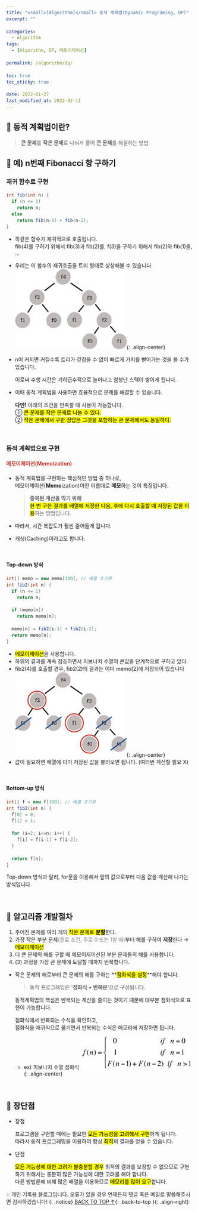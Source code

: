 ```yaml
---
title: "<small>[Algorithm]</small> 동적 계획법(Dynamic Programing, DP)"
excerpt: ""

categories:
  - Algorithm
tags:
  - [Algorithm, DP, 메모이제이션]

permalink: /algorithm/dp/

toc: true
toc_sticky: true
 
date: 2022-01-27
last_modified_at: 2022-02-11
---
```


## 📌 동적 계획법이란?
  
  > **큰 문제**를 **작은 문제**로 나눠서 풀어 **큰 문제**를 해결하는 방법 

## 📌 예) n번째 Fibonacci 항 구하기

### 재귀 함수로 구현
    
  ```java
  int fib(int n) {
    if (n <= 1)
      return n;
    else 
      return fib(n-1) + fib(n-2);
  }
  ```
  - 똑같은 함수가 재귀적으로 호출됩니다.  
    fib(4)를 구하기 위해서 fib(3)과 fib(2)를, f(3)을 구하기 위해서 fib(2)와 fib(1)을, ...  

  - 우리는 이 함수의 재귀호출을 트리 형태로 상상해볼 수 있습니다.
    <img src="/assets/images/posts_img/algorithm_dp/00.png" width="300">{: .align-center}

  - n이 커지면 커질수록 트리가 걷잡을 수 없이 빠르게 가지를 뻗어가는 것을 볼 수가 있습니다.
    
    이로써 수행 시간은 기하급수적으로 늘어나고 엄청난 스택이 쌓이게 됩니다.

  - 이때 동적 계획법을 사용하면 효율적으로 문제를 해결할 수 있습니다.

    **다만!** 아래의 조건을 만족할 때 사용이 가능합니다.  
    ① <mark>큰 문제를 작은 문제로 나눌 수 있다.</mark>  
    ② <mark>작은 문제에서 구한 정답은 그것을 포함하는 큰 문제에서도 동일하다.</mark>  

<br>

### 동적 계획법으로 구현

#### <font color="#C0392B">메모이제이션(Memoization)</font>

- 동적 계획법을 구현하는 핵심적인 방법 중 하나로,  
  메모이제이션(**Memo**ization)이란 이름대로 **메모**하는 것이 특징입니다. 
      
  > **중복된 계산을 막기 위해**<br><mark>한 번 구한 결과를 배열에 저장한 다음, 후에 다시 호출할 때 저장된 값을 이용</mark>하는 방법입니다.

- 따라서, 시간 복잡도가 훨씬 줄어들게 됩니다.  
- 캐싱(Caching)이라고도 합니다.

<br>

#### Top-down 방식
  
```java
int[] memo = new memo[100]; // 배열 초기화
int fib2(int n) {
  if (n <= 1)
    return n;
      
  if (memo[n])
    return memo[n];

  memo[n] = fib2(i-1) + fib2(i-2);
  return memo[n];
}
```
- <mark>메모이제이션</mark>을 사용합니다.
- 하위의 결과를 계속 참조하면서 피보나치 수열의 큰값을 단계적으로 구하고 있다.
- fib2(4)를 호출할 경우, fib2(2)의 결과는 이미 memo[2]에 저장되어 있습니다
    <img src="/assets/images/posts_img/algorithm_dp/01.png" width="300">{: .align-center}
- 값이 필요하면 배열에 이미 저장된 값을 불러오면 됩니다. (여러번 계산할 필요 X)

<br>

#### Bottom-up 방식
```java
int[] f = new f[100]; // 배열 초기화
int fib2(int n) {
  f[0] = 0;
  f[1] = 1;      

  for (i=2; i<=n; i++) {
    f[i] = f[i-1] + f[i-2];
  }

  return f[n];
}
```
Top-down 방식과 달리, for문을 이용해서 앞의 값으로부터 다음 값을 계산해 나가는 방식입니다.

<br>

## 📌 알고리즘 개발절차
  
  1. 주어진 문제를 여러 개의 <mark>작은 문제로 <b>분할</b></mark>한다.  
  2. 가장 작은 부분 문제<font color="grey">(종료 조건, 주로 0 또는 1일 때)</font>부터 해를 구하여 <b>저장</b>한다 → <mark>메모이제이션</mark>  
  3. 더 큰 문제의 해를 구할 때 메모이제이션된 부분 문제들의 해를 사용합니다.
  4. (3) 과정을 가장 큰 문제에 도달할 때까지 반복합니다.

  - 작은 문제의 해로부터 큰 문제의 해를 구하는 **<mark>점화식을 설정</mark>**해야 합니다.
    > 동적 프로그래밍은 '**점화식 + 반복문**'으로 구성됩니다.

    동적계획법의 핵심은 반복되는 계산을 줄이는 것이기 때문에 대부분 점화식으로 표현이 가능합니다.  

    점화식에서 반복되는 수식을 확인하고,<br>
    점화식을 재귀식으로 옮기면서 반복되는 수식은 메모리에 저장하면 됩니다.

    - ex) 피보나치 수열 점화식
      <img src="/assets/images/posts_img/algorithm_dp/02.png" width="300">{: .align-center}

<br>

## 📌 장단점

  - 장점

    프로그램을 구현할 때에는 필요한 <mark>모든 가능성을 고려해서 구현</mark>하게 됩니다.  
    따라서 동적 프로그래밍을 이용하여 항상 <mark>최적</mark>의 결과를 얻을 수 있습니다.
        
  - 단점

    <mark>모든 가능성에 대한 고려가 불충분할 경우</mark> 최적의 결과를 보장할 수 없으므로 구현하기 위해서는 충분히 많은 가능성에 대한 고려를 해야 합니다.  
    다른 방법론에 비해 많은 배열을 이용하므로 <mark>메모리를 많이 요구</mark>합니다.  

💡 개인 기록용 블로그입니다. 오류가 있을 경우 언제든지 댓글 혹은 메일로 말씀해주시면 감사하겠습니다!
{: .notice}
[BACK TO TOP ↑](#){: .back-to-top }{: .align-right}